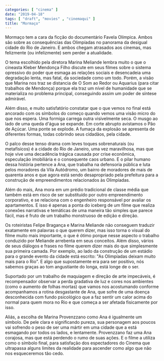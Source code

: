 ```yaml
---
categories: [ "cinema" ]
date: "2019-04-18"
tags: [ "draft", "movies" , "cinemaqui" ]
title: "Mormaço"
---
```

Mormaço tem a cara da ficção do documentário Favela Olímpica. Ambos
são sobre as consequências das Olimpíadas no panorama da desigual
cidade do Rio de Janeiro. E ambos chegam atrasados aos cinemas, mas
felizmente (ou infelizmente) sem perder a atualidade.

O tema escolhido pela diretora Marina Meliande lembra muito o que o
cineasta Kleber Mendonça Filho discute em seus filmes sobre o sistema
opressivo do poder que esmaga as relações sociais e desencadeia uma
degradação lenta, mas fatal, da sociedade como um todo. Porém, a visão
que Marina nos traz se distancia de O Som ao Redor ou Aquarius (para
citar trabalhos de Mendonça) porque ela traz um nível de humanidade
que se materializa no problema principal, conseguindo assim um poder de
síntese admirável.

Além disso, e muito satisfatório constatar que o que vemos no final
está ancorado com os símbolos do começo quando vemos uma visão micro
do que nos espera. Uma formiga carrega outra visivelmente seca. O musgo ao
lado de uma queda d'água se expande. Em corte abrupto avistamos o Pão
de Açúcar. Uma ponte se explode. A fumaça da explosão se apresenta
de diferentes formas, todas cobrindo seus cidadãos, pela cidade.

O palco desse tenso drama com leves toques sobrenaturais (ou metafísicos)
é a cidade do Rio de Janeiro, uma vez maravilhosa, mas que hoje vive
uma decadência trágica causada por crise econômica, especulação
imobiliária e o consequente caos urbano. E o pilar humano dessa história
pertence a Ana, que trabalha na defensoria pública e luta pelos moradores
da Vila Autódromo, um bairro de moradores de mais de quarenta anos e
que agora está sendo desapropriado pela prefeitura para a construção
de empreendimentos relacionados às Olimpíadas.

Além do mais, Ana mora em um prédio tradicional de classe média que
também está em risco de ser substituído por outro empreendimento
corporativo, e se relaciona com o engenheiro responsável por avaliar os
apartamentos. E isso é apenas a ponta do iceberg de um filme que realiza
conexões narrativas e temáticas de uma maneira tão simples que parece
fácil, mas é fruto de um trabalho monstruoso de edição e direção.

Os roteiristas Felipe Bragança e Marina Meliande não conseguem traduzir
exatamente em palavras o que querem dizer, mas isso torna o visual do
filme muito mais importante, o que é ótimo porque nesse aspecto o
trabalho conduzido por Meliande arrebenta em seus conceitos. Além
disso, vários de seus diálogos e frases no filme querem dizer
mais do que simplesmente sua primeira camada. Por exemplo, ao lado da
construção de um estádio para o grande evento da cidade está escrito:
"As Olimpíadas deixam muito mais para o Rio". E algo que supostamente
era para ser positivo, nós sabemos graças ao tom angustiante do longa,
está longe de o ser.

Suportado por um trabalho de maquiagem e direção de arte impecáveis,
é recompensador observar a perda gradativa de luz e cores nos ambientes
(como o aumento de folhas mortas) que vamos nos acostumando conforme
acompanhamos a rotina desgastante de Ana, que sofre de uma doença
desconhecida com fundo psicológico que a faz sentir um calor acima do
normal para quem mora no Rio e que começa a ser afetada fisicamente
por isso.

Aliás, a escolha de Marina Provenzzano como Ana é igualmente um
símbolo. De pele clara e significando pureza, sua personagem aos
poucos vai sofrendo o peso de ser uma mártir em uma cidade que a está
esmagando por todos os lados, e lentamente. Provenzzano faz uma Ana
corajosa, mas que está perdendo o rumo de suas ações. E o filme a
utiliza como o símbolo final, para satisfação dos espectadores do
Cinema que ultrapassa alguns limites da realidade para ascender como
algo que não nos esqueceremos tão cedo.
